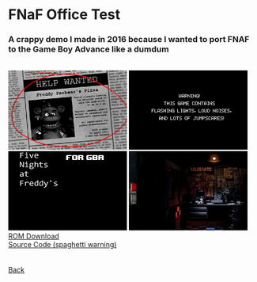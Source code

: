 <html>
<body>
<h1>FNaF Office Test</h1>
<h3>A crappy demo I made in 2016 because I wanted to port FNAF to the Game Boy Advance like a dumdum</h3> <br />
<img src="../images/fnafofficetest/fnafofficetest0.png">
<img src="../images/fnafofficetest/fnafofficetest1.png">
<img src="../images/fnafofficetest/fnafofficetest2.png">
<img src="../images/fnafofficetest/fnafofficetest3.gif">
<br />
<a href="../downloads/FNaF Office Test.gba">ROM Download</a><br />
<a href="https://github.com/Sterophonick/Archive-FNAF-Advance">Source Code (spaghetti warning)</a><br />
</body>
<br />
<br />
<a href="..">Back</a><br />
</html>